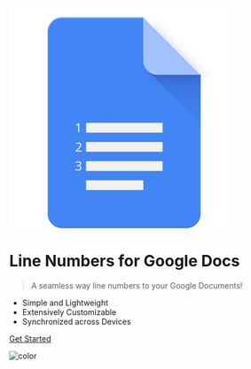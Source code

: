 ![logo](_media/icon.svg)

# Line Numbers for Google Docs

> A seamless way line numbers to your Google Documents!

- Simple and Lightweight
- Extensively Customizable
- Synchronized across Devices

<!-- [GitHub](https://github.com/docsifyjs/docsify/) -->
[Get Started](#line-numbers-for-google-docs)

<!-- background color -->
![color](#f0f0f0)